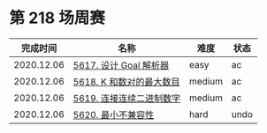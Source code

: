 # 第 218 场周赛

**完成时间**|**名称**|**难度**|**状态**
------------|--------|--------|--------
2020.12.06|[5617. 设计 Goal 解析器](./5617.%20设计%20Goal%20解析器)|easy|ac
2020.12.06|[5618. K 和数对的最大数目](./5618.%20K%20和数对的最大数目)|medium|ac
2020.12.06|[5619. 连接连续二进制数字](./5619.%20连接连续二进制数字)|medium|ac
2020.12.06|[5620. 最小不兼容性](./5620.%20最小不兼容性)|hard|undo

